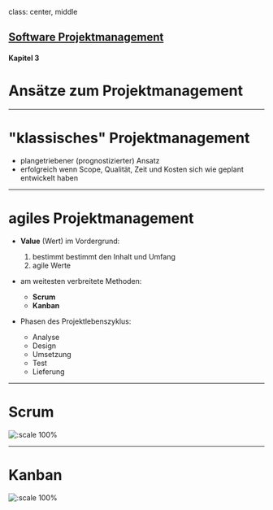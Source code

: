 class: center, middle

## [Software Projektmanagement](index.html)

#### Kapitel 3

# Ansätze zum Projektmanagement

---
# "klassisches" Projektmanagement

* plangetriebener (prognostizierter) Ansatz
* erfolgreich wenn Scope, Qualität, Zeit und Kosten sich wie geplant entwickelt haben

---
# agiles Projektmanagement

* **Value** (Wert) im Vordergrund:
   1. bestimmt bestimmt den Inhalt und Umfang
   2. agile Werte

* am weitesten verbreitete Methoden:
   * **Scrum**
   * **Kanban**

* Phasen des Projektlebenszyklus:
   * Analyse
   * Design
   * Umsetzung
   * Test
   * Lieferung

---
# Scrum

![:scale 100%](media/kapitel03/Scrum_Overview.png)

---
# Kanban

![:scale 100%](media/kapitel03/Kanban_Overview.png)
